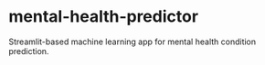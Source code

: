 # mental-health-predictor
Streamlit-based machine learning app for mental health condition prediction.
